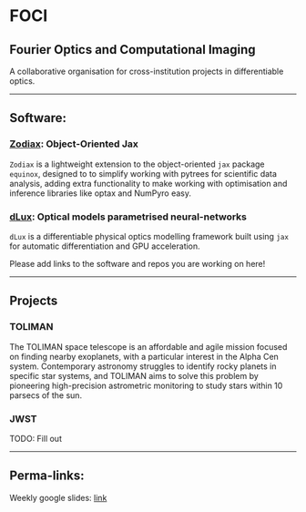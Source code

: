 # FOCI

## Fourier Optics and Computational Imaging

A collaborative organisation for cross-institution projects in differentiable optics.

---

## Software:

### [Zodiax](https://github.com/LouisDesdoigts/zodiax): Object-Oriented Jax

`Zodiax` is a lightweight extension to the object-oriented `jax` package `equinox`, designed to to simplify working with pytrees for scientific data analysis, adding extra functionality to make working with optimisation and inference libraries like optax and NumPyro easy.


### [dLux](https://github.com/LouisDesdoigts/dLux): Optical models parametrised neural-networks

`dLux` is a differentiable physical optics modelling framework built using `jax` for automatic differentiation and GPU acceleration.


Please add links to the software and repos you are working on here!

---

## Projects

### TOLIMAN

The TOLIMAN space telescope is an affordable and agile mission focused on finding nearby exoplanets, with a particular interest in the Alpha Cen system. Contemporary astronomy struggles to identify rocky planets in specific star systems, and TOLIMAN aims to solve this problem by pioneering high-precision astrometric monitoring to study stars within 10 parsecs of the sun.

### JWST

TODO: Fill out

---

## Perma-links:


Weekly google slides: [link](https://docs.google.com/presentation/d/1H49bcS_rkwiGlsEJvCcdhF1ZSEH_zwsOn4ywRWjHJ9o/edit?usp=sharing)

